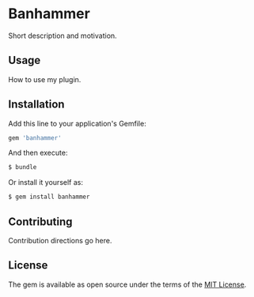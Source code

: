 # Banhammer
Short description and motivation.

## Usage
How to use my plugin.

## Installation
Add this line to your application's Gemfile:

```ruby
gem 'banhammer'
```

And then execute:
```bash
$ bundle
```

Or install it yourself as:
```bash
$ gem install banhammer
```

## Contributing
Contribution directions go here.

## License
The gem is available as open source under the terms of the [MIT License](https://opensource.org/licenses/MIT).

